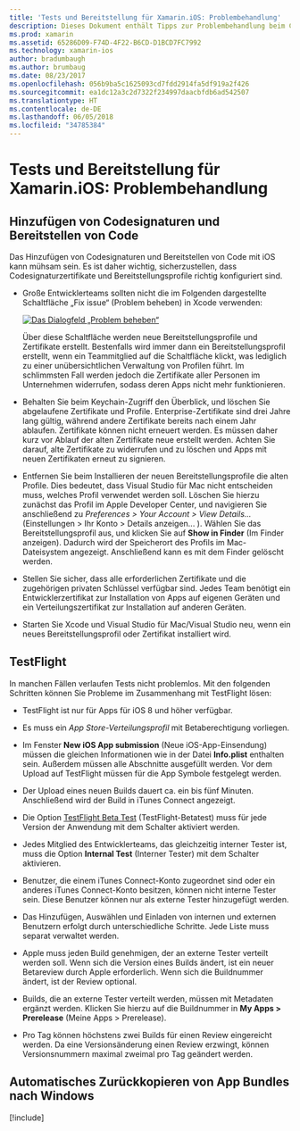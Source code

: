 ```yaml
---
title: 'Tests und Bereitstellung für Xamarin.iOS: Problembehandlung'
description: Dieses Dokument enthält Tipps zur Problembehandlung beim Codesignieren und Bereitstellen, bei TestFlight und beim Kopieren des iOS-App-Bündels vom Mac-Buildhost zu Windows.
ms.prod: xamarin
ms.assetid: 65286D09-F74D-4F22-B6CD-D1BCD7FC7992
ms.technology: xamarin-ios
author: bradumbaugh
ms.author: brumbaug
ms.date: 08/23/2017
ms.openlocfilehash: 056b9ba5c1625093cd7fdd2914fa5df919a2f426
ms.sourcegitcommit: ea1dc12a3c2d7322f234997daacbfdb6ad542507
ms.translationtype: HT
ms.contentlocale: de-DE
ms.lasthandoff: 06/05/2018
ms.locfileid: "34785384"
---
```

# <a name="xamarinios-testing-and-deployment---troubleshooting"></a>Tests und Bereitstellung für Xamarin.iOS: Problembehandlung

## <a name="code-signing--provisioning"></a>Hinzufügen von Codesignaturen und Bereitstellen von Code

Das Hinzufügen von Codesignaturen und Bereitstellen von Code mit iOS kann mühsam sein. Es ist daher wichtig, sicherzustellen, dass Codesignaturzertifikate und Bereitstellungsprofile richtig konfiguriert sind.

* Große Entwicklerteams sollten nicht die im Folgenden dargestellte Schaltfläche „Fix issue“ (Problem beheben) in Xcode verwenden:

    [![](troubleshooting-images/fixissue.png "Das Dialogfeld „Problem beheben“")](troubleshooting-images/fixissue.png#lightbox)

    Über diese Schaltfläche werden neue Bereitstellungsprofile und Zertifikate erstellt. Bestenfalls wird immer dann ein Bereitstellungsprofil erstellt, wenn ein Teammitglied auf die Schaltfläche klickt, was lediglich zu einer unübersichtlichen Verwaltung von Profilen führt. Im schlimmsten Fall werden jedoch die Zertifikate aller Personen im Unternehmen widerrufen, sodass deren Apps nicht mehr funktionieren.

* Behalten Sie beim Keychain-Zugriff den Überblick, und löschen Sie abgelaufene Zertifikate und Profile. Enterprise-Zertifikate sind drei Jahre lang gültig, während andere Zertifikate bereits nach einem Jahr ablaufen. Zertifikate können nicht erneuert werden. Es müssen daher kurz vor Ablauf der alten Zertifikate neue erstellt werden. Achten Sie darauf, alte Zertifikate zu widerrufen und zu löschen und Apps mit neuen Zertifikaten erneut zu signieren.

* Entfernen Sie beim Installieren der neuen Bereitstellungsprofile die alten Profile. Dies bedeutet, dass Visual Studio für Mac nicht entscheiden muss, welches Profil verwendet werden soll. Löschen Sie hierzu zunächst das Profil im Apple Developer Center, und navigieren Sie anschließend zu *Preferences > Your Account > View Details...* (Einstellungen > Ihr Konto > Details anzeigen... ). Wählen Sie das Bereitstellungsprofil aus, und klicken Sie auf **Show in Finder** (Im Finder anzeigen). Dadurch wird der Speicherort des Profils im Mac-Dateisystem angezeigt. Anschließend kann es mit dem Finder gelöscht werden.

* Stellen Sie sicher, dass alle erforderlichen Zertifikate und die zugehörigen privaten Schlüssel verfügbar sind. Jedes Team benötigt ein Entwicklerzertifikat zur Installation von Apps auf eigenen Geräten und ein Verteilungszertifikat zur Installation auf anderen Geräten.

* Starten Sie Xcode und Visual Studio für Mac/Visual Studio neu, wenn ein neues Bereitstellungsprofil oder Zertifikat installiert wird.

## <a name="testflight"></a>TestFlight

In manchen Fällen verlaufen Tests nicht problemlos.  Mit den folgenden Schritten können Sie Probleme im Zusammenhang mit TestFlight lösen:

- TestFlight ist nur für Apps für iOS 8 und höher verfügbar.

- Es muss ein *App Store-Verteilungsprofil* mit Betaberechtigung vorliegen.

- Im Fenster **New iOS App submission** (Neue iOS-App-Einsendung) müssen die gleichen Informationen wie in der Datei **Info.plist** enthalten sein. Außerdem müssen alle Abschnitte ausgefüllt werden. Vor dem Upload auf TestFlight müssen für die App Symbole festgelegt werden.

- Der Upload eines neuen Builds dauert ca. ein bis fünf Minuten. Anschließend wird der Build in iTunes Connect angezeigt.

- Die Option [TestFlight Beta Test](~/ios/deploy-test/testflight.md#beta-testing) (TestFlight-Betatest) muss für jede Version der Anwendung mit dem Schalter aktiviert werden.

- Jedes Mitglied des Entwicklerteams, das gleichzeitig interner Tester ist, muss die Option **Internal Test** (Interner Tester) mit dem Schalter aktivieren.

- Benutzer, die einem iTunes Connect-Konto zugeordnet sind oder ein anderes iTunes Connect-Konto besitzen, können nicht interne Tester sein. Diese Benutzer können nur als externe Tester hinzugefügt werden.

- Das Hinzufügen, Auswählen und Einladen von internen und externen Benutzern erfolgt durch unterschiedliche Schritte. Jede Liste muss separat verwaltet werden.

- Apple muss jeden Build genehmigen, der an externe Tester verteilt werden soll. Wenn sich die Version eines Builds ändert, ist ein neuer Betareview durch Apple erforderlich. Wenn sich die Buildnummer ändert, ist der Review optional.

- Builds, die an externe Tester verteilt werden, müssen mit Metadaten ergänzt werden. Klicken Sie hierzu auf die Buildnummer in **My Apps > Prerelease** (Meine Apps > Prerelease).

- Pro Tag können höchstens zwei Builds für einen Review eingereicht werden. Da eine Versionsänderung einen Review erzwingt, können Versionsnummern maximal zweimal pro Tag geändert werden.

<a name="Automatically_copy_app_bundles_back_to_Windows" />

## <a name="automatically-copy-app-bundles-back-to-windows"></a>Automatisches Zurückkopieren von App Bundles nach Windows

[!include[](~/ios/includes/copy-app-bundle-to-windows.md)]
